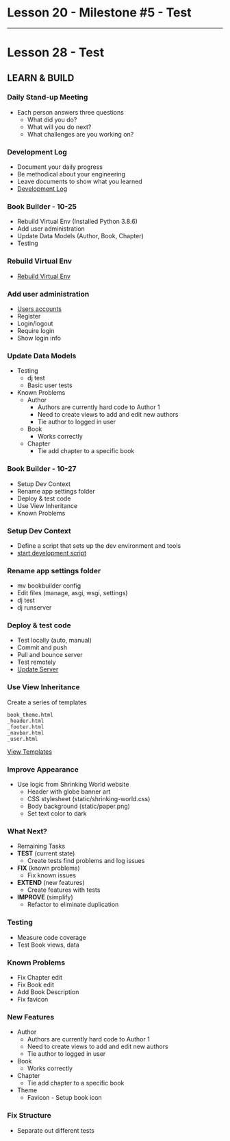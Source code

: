 # Lesson 20 - Milestone #5 - Test

---

# Lesson 28 - Test

## LEARN & BUILD

### Daily Stand-up Meeting
* Each person answers three questions
    * What did you do?
    * What will you do next?
    * What challenges are you working on?


### Development Log
* Document your daily progress
* Be methodical about your engineering
* Leave documents to show what you learned
* [Development Log](https://github.com/Mark-Seaman/Book-Builder/blob/master/docs/DevelopmentLog.md)


### Book Builder - 10-25
* Rebuild Virtual Env  (Installed Python 3.8.6)
* Add user administration
* Update Data Models (Author, Book, Chapter)
* Testing


### Rebuild Virtual Env
* [Rebuild Virtual Env](https://github.com/Mark-Seaman/Book-Builder/blob/master/docs/RebuildVenv.md)
    
 
### Add user administration
* [Users accounts](https://github.com/Mark-Seaman/Book-Builder/blob/master/docs/UserAccounts.md)
* Register
* Login/logout
* Require login
* Show login info


### Update Data Models
* Testing
    * dj test
    * Basic user tests
* Known Problems
    * Author
        * Authors are currently hard code to Author 1
        * Need to create views to add and edit new authors
        * Tie author to logged in user
    *  Book
        * Works correctly
    *  Chapter
        * Tie add chapter to a specific book


### Book Builder - 10-27
* Setup Dev Context
* Rename app settings folder
* Deploy & test code
* Use View Inheritance
* Known Problems


### Setup Dev Context
* Define a script that sets up the dev environment and tools
* [start development script](https://github.com/Mark-Seaman/Book-Builder/blob/master/start)


### Rename app settings folder
* mv bookbuilder config
* Edit files (manage, asgi, wsgi, settings)
* dj test
* dj runserver


### Deploy & test code

* Test locally (auto, manual)
* Commit and push
* Pull and bounce server 
* Test remotely
* [Update Server](https://github.com/Mark-Seaman/Book-Builder/blob/master/docs/UpdateServer.md)

    
### Use View Inheritance

Create a series of templates
    
    book_theme.html
    _header.html
    _footer.html
    _navbar.html
    _user.html
    
[View Templates](https://github.com/Mark-Seaman/Book-Builder/blob/master/docs/ViewInheritance.md)


### Improve Appearance
* Use logic from Shrinking World website
    * Header with globe banner art
    * CSS stylesheet (static/shrinking-world.css)
    * Body background (static/paper.png)
    * Set text color to dark
    

### What Next?
* Remaining Tasks
* **TEST**  (current state)
    - Create tests find problems and log issues
* **FIX**  (known problems)
    - Fix known issues
* **EXTEND**  (new features)
    - Create features with tests
* **IMPROVE**  (simplify)
    - Refactor to eliminate duplication


### Testing
* Measure code coverage
* Test Book views, data


### Known Problems
* Fix Chapter edit
* Fix Book edit
* Add Book Description
* Fix favicon


### New Features
* Author
    * Authors are currently hard code to Author 1
    * Need to create views to add and edit new authors
    * Tie author to logged in user
*  Book
    * Works correctly
*  Chapter
    * Tie add chapter to a specific book
* Theme
    * Favicon - Setup book icon


### Fix Structure
* Separate out different tests

